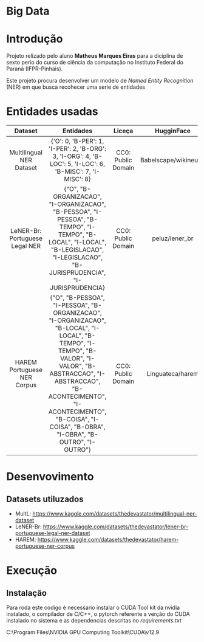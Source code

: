 # Big Data

# Introdução 
Projeto relizado pelo aluno **Matheus Marques Eiras** para a diciplina de sexto perio do curso de ciência da computação no Instituto Federal do Paraná (IFPR-Pinhais).

Este projeto procura desenvolver um modelo de *Named Entity Recognition* (NER) em que busca recohecer uma serie de entidades

# Entidades usadas 
| Dataset                        | Entidades                                                                                                                                                                                                                                                               | Liceça             | HugginFace
| :----------------------------: | :---------------------------------------------------------------------------------------------------------------------------------------------------------------------------------------------------------------------------------------------------------------------: | :----------------: | :-------:
| Multilingual NER Dataset       | {'O': 0, 'B-PER': 1, 'I-PER': 2, 'B-ORG': 3, 'I-ORG': 4, 'B-LOC': 5, 'I-LOC': 6, 'B-MISC': 7, 'I-MISC': 8}                                                                                                                                                              | CC0: Public Domain | Babelscape/wikineural
| LeNER-Br: Portuguese Legal NER | {"O", "B-ORGANIZACAO", "I-ORGANIZACAO", "B-PESSOA", "I-PESSOA", "B-TEMPO", "I-TEMPO", "B-LOCAL", "I-LOCAL", "B-LEGISLACAO", "I-LEGISLACAO", "B-JURISPRUDENCIA", "I-JURISPRUDENCIA}                                                                                      | CC0: Public Domain | peluz/lener_br
| HAREM Portuguese NER Corpus    | {"O", "B-PESSOA", "I-PESSOA", "B-ORGANIZACAO", "I-ORGANIZACAO", "B-LOCAL", "I-LOCAL", "B-TEMPO", "I-TEMPO", "B-VALOR", "I-VALOR", "B-ABSTRACCAO", "I-ABSTRACCAO", "B-ACONTECIMENTO", "I-ACONTECIMENTO", "B-COISA", "I-COISA", "B-OBRA", "I-OBRA", "B-OUTRO", "I-OUTRO"} | CC0: Public Domain | Linguateca/harem

# Desenvovimento

## Datasets utiluzados
- MultL: https://www.kaggle.com/datasets/thedevastator/multilingual-ner-dataset
- LeNER-Br: https://www.kaggle.com/datasets/thedevastator/lener-br-portuguese-legal-ner-dataset
- HAREM: https://www.kaggle.com/datasets/thedevastator/harem-portuguese-ner-corpus

# Execução

## Instalação 

Para roda este codigo é necessario instalar o CUDA Tool kit da nvidia instalado, o compilador de C/C++, o pytorch referente a verção do CUDA instalado no sistema e as dependencias descritas no *requirements.txt* 

C:\Program Files\NVIDIA GPU Computing Toolkit\CUDA\v12.9